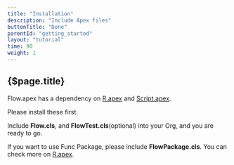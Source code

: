 ```yaml
---
title: "Installation"
description: "Include Apex files"
buttonTitle: "Done"
parentId: "getting_started"
layout: "tutorial"
time: 90
weight: 1
---
```


## {$page.title}

Flow.apex has a dependency on [R.apex](https://github.com/Click-to-Cloud/R.apex) and [Script.apex](https://github.com/Click-to-Cloud/Script.apex).

Please install these first.

Include **Flow.cls**, and **FlowTest.cls**(optional) into your Org, and you are ready to go.

If you want to use Func Package, please include **FlowPackage.cls**. You can check more on [R.apex](https://github.com/Click-to-Cloud/R.apex).
